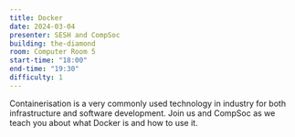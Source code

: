 ```yaml
---
title: Docker
date: 2024-03-04
presenter: SESH and CompSoc
building: the-diamond
room: Computer Room 5
start-time: "18:00"
end-time: "19:30"
difficulty: 1
---
```

Containerisation is a very commonly used technology in industry for both infrastructure and software development. 
Join us and CompSoc as we teach you about what Docker is and how to use it.